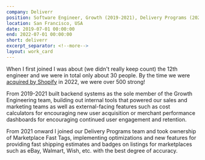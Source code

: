 ```yaml
---
company: Deliverr
position: Software Engineer, Growth (2019-2021), Delivery Programs (2021-2022)
location: San Francisco, USA
date: 2019-07-01 00:00:00
end: 2022-07-01 00:00:00
short: deliverr
excerpt_separator: <!--more-->
layout: work_card
---
```


When I first joined I was about (we didn't really keep count) the 12th engineer and we were in total only about 30 people. By the time we were [acquired by Shopify](https://deliverr.com/blog/deliverr-shopify-finalize-acquisition/) in 2022, we were over 500 strong! 
<!--more-->

From 2019-2021 built backend systems as the sole member of the Growth Engineering team, building out internal tools that powered our sales and marketing teams as well as external-facing features such as cost calculators for encouraging new user acquisition or merchant performance dashboards for encouraging continued user engagement and retention. 

From 2021 onward I joined our Delivery Programs team and took ownership of Marketplace Fast Tags, implementing optimizations and new features for providing fast shipping estimates and badges on listings for marketplaces such as eBay, Walmart, Wish, etc. with the best degree of accuracy.